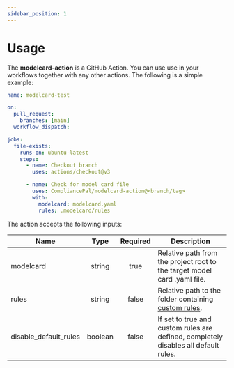 ```yaml
---
sidebar_position: 1
---
```


# Usage

The **modelcard-action** is a GitHub Action. You can use use in your workflows together with any other actions. The following is a simple example:

```yaml title=".github/workflows/validate.yml"
name: modelcard-test

on:
  pull_request:
    branches: [main]
  workflow_dispatch:

jobs:
  file-exists:
    runs-on: ubuntu-latest
    steps:
      - name: Checkout branch
        uses: actions/checkout@v3

      - name: Check for model card file
        uses: CompliancePal/modelcard-action@<branch/tag>
        with:
          modelcard: modelcard.yaml
          rules: .modelcard/rules
```

The action accepts the following inputs:

| Name                  |  Type   | Required | Description                                                                         |
| --------------------- | :-----: | :------: | ----------------------------------------------------------------------------------- |
| modelcard             | string  |   true   | Relative path from the project root to the target model card .yaml file.            |
| rules                 | string  |  false   | Relative path to the folder containing [custom rules](/guides/custom-rules).        |
| disable_default_rules | boolean |  false   | If set to true and custom rules are defined, completely disables all default rules. |
